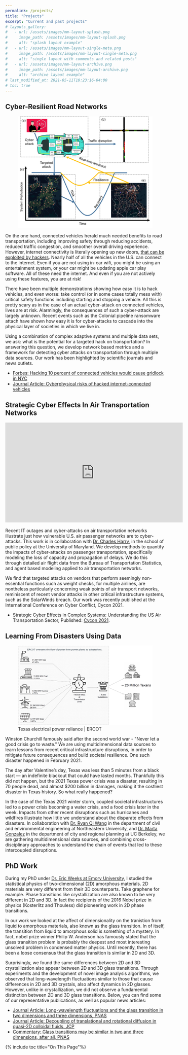 ```yaml
---
permalink: /projects/
title: "Projects"
excerpt: "Current and past projects"
# layouts_gallery:
#   - url: /assets/images/mm-layout-splash.png
#     image_path: /assets/images/mm-layout-splash.png
#     alt: "splash layout example"
#   - url: /assets/images/mm-layout-single-meta.png
#     image_path: /assets/images/mm-layout-single-meta.png
#     alt: "single layout with comments and related posts"
#   - url: /assets/images/mm-layout-archive.png
#     image_path: /assets/images/mm-layout-archive.png
#     alt: "archive layout example"
# last_modified_at: 2021-05-11T10:23:16-04:00
# toc: true
---
```


## Cyber-Resilient Road Networks

<figure >
    <img src="/assets/images2/fig-concept2.png">
    <!--<figcaption>Building cyber-resilient road networks </figcaption>-->
</figure>

On the one hand, connected vehicles herald much needed benefits to road transportation, including improving safety through reducing accidents, reduced traffic congestion, and smoother overall driving experience. However, internet connectivity is literally opening up new doors, [that can be exploited by hackers](https://www.forbes.com/sites/thomasbrewster/2021/04/29/watch-a-tesla-have-its-doors-hacked-open-by-a-drone/?sh=5e9f05651a2b). Nearly half of all the vehicles in the U.S. can connect to the internet. Even if you are not using in-car wifi, you might be using an entertainment system, or your car might be updating apple car play software. All of these need the internet. And even if you are not actively using these features, you are at risk!

There have been multiple demonstrations showing how easy it is to hack vehicles, and even worse: take control (or in some cases totally mess with) critical safety functions including starting and stopping a vehicle. All this is pretty scary as in the case of an actual cyber-attack on connected vehicles, lives are at risk. Alarmingly, the consequences of such a cyber-attack are largely unknown. Recent events such as the Colonial pipeline ransomware attach have shown how easy it is for cyber-attacks to cascade into the physical layer of societies in which we live in.

Using a combination of complex adaptive systems and multiple data sets, we ask: what is the potential for a targeted hack on transportation? In answering this question, we develop network based metrics and a framework for detecting cyber attacks on transportation through multiple data sources. Our work has been highlighted by scientific journals and news outlets.
  - [Forbes: Hacking 10 percent of connected vehicles would cause gridlock in NYC](https://www.forbes.com/sites/jamiecartereurope/2019/03/05/hacked-driverless-cars-could-cause-collisions-and-gridlock-in-cities-say-researchers/?sh=1868cfe42a09)
  - [Journal Article: Cyberphysical risks of hacked internet-connected vehicles](https://journals.aps.org/pre/abstract/10.1103/PhysRevE.100.012316)



## Strategic Cyber Effects In Air Transportation Networks
<!-- <figure class="half">
    <a href="/assets/images2/airport2.gif"><img src="/assets/images2/airport2.gif"></a>
    <figcaption>Quantifying delay propagation from cyber-attacks </figcaption>
</figure> -->

<!-- ![image-left](/assets/images2/airport2.gif){: .align-left} -->
<iframe width="560" height="315" src="https://www.youtube.com/embed/4iNxC9x5DzY" title="YouTube video player" frameborder="0" allow="accelerometer; autoplay; clipboard-write; encrypted-media; gyroscope; picture-in-picture" allowfullscreen></iframe>

Recent IT outages and cyber-attacks on air transportation networks illustrate just how vulnerable U.S. air passenger networks are to cyber-attacks. This work is in collaboration with [Dr. Charles Harry](https://spp.umd.edu/our-community/faculty-staff/charles-harry), in the school of public policy at the University of Maryland. We develop methods to quantify the impacts of cyber-attacks on passenger transportation, specifically modeling the loss of capacity and propagation of delays. We do this through detailed air flight data from the Bureau of Transportation Statistics, and agent based modeling applied to air transportation networks.

We find that targeted attacks on vendors that perform seemingly non-essential  functions such as weight checks, for multiple airlines, are nontheless particularly concerning weak points of air transport networks, reminiscent of recent vendor attacks in other critical infrastructure systems, such as the SolarWinds breach. Our work was recently published at the International Conference on Cyber Conflict, Cycon 2021.

  - Strategic Cyber Effects in Complex Systems: Understanding the US Air Transportation Sector, Published: [Cycon 2021](https://ccdcoe.org/uploads/2021/05/CyCon_2021_Harry_Vivek.pdf).

## Learning From Disasters Using Data

<figure >
    <a href="/assets/images2/ercot.png"><img src="/assets/images2/ercot.png"></a>
    <figcaption>Texas electrical power reliance | ERCOT </figcaption>
</figure>

Winston Churchill famously said after the second world war - "Never let a good crisis go to waste." We are using multidimensional data sources to learn lessons from recent critical infrastructure disruptions, in order to mitigate future consequences and build societal resilience. One such disaster happened in February 2021.

The day after Valentine’s day, Texas was less than 5 minutes from a black start — an indefinite blackout that could have lasted months. Thankfully this did not happen, but the 2021 Texas power crisis was a disaster, resulting in 70 people dead, and almost $200 billion in damages, making it the costliest disaster in Texas history. So what really happened?

In the case of the Texas 2021 winter storm, coupled societal infrastructures led to a power crisis becoming a water crisis, and a food crisis later in the week. Impacts from other recent disruptions such as hurricanes and wildfires illustrate how little we understand about the disparate effects from disasters. In collaboration with [Dr. Ryan Qi Wang](https://coe.northeastern.edu/people/wang-ryan/) in the department of civil and environmental engineering at Northeastern University, and [Dr. Marta Gonzalez](https://ced.berkeley.edu/ced/faculty-staff/marta-gonzalez) in the department of city and regional planning at UC Berkeley, we are gathering multidimensional data sources, and combining cross-disciplinary approaches to understand the chain of events that led to these intercoupled disruptions.


<!-- ## Evaluating the Impacts of the Colonial Pipeline Incident in Fuel Transport Networks
<figure >
    <a href="/assets/images2/pipelines.png"><img src="/assets/images2/pipelines.png"></a>
    <figcaption>pipelines </figcaption>
</figure> -->

## PhD Work

During my PhD under [Dr. Eric Weeks at Emory University](http://www.physics.emory.edu/faculty/weeks//), I studied the statistical physics of two-dimensional (2D) amorphous materials. 2D materials are very different from their 3D counterparts. Take graphene for example. Phase transitions like crystallization are also known to be very different in 2D and 3D. In fact the recipients of the 2016 Nobel prize in physics (Kosterlitz and Thouless) did pioneering work in 2D phase transitions.​

In our work we looked at the affect of dimensionality on the tranistion from liquid to amorphous materials, also known as the glass transition. In of itself, the transition from liquid to amorphous solid is something of a mystery. In fact, nobel prize winner Philip W. Anderson has famously stated that the glass transition problem is probably the deepest and most interesting unsolved problem in condensed matter physics. Until recently, there has been a loose consensus that the glass transition is similar in 2D and 3D.

Surprisingly, we found the same differences between 2D and 3D crystallization also appear between 2D and 3D glass transitions. Through experiments and the development of novel image analysis algorithms, we observed that long-wavelength fluctuations similar to those that cause differences in 2D and 3D crystals, also affect dynamics in 2D glasses. However, unlike in crystallization, we did not observe a fundamental distinction between 2D and 3D glass transitions. Below, you can find some of our representative publications, as well as popular news articles:

  - [Journal Article: Long-wavelength fluctuations and the glass transition in two dimensions and three dimensions, PNAS](https://www.pnas.org/content/114/8/1850)
  - [Journal Article: Decoupling of translational and rotational diffusion in quasi-2D colloidal fluids, JCP](https://aip.scitation.org/doi/abs/10.1063/1.4996733)
  - [Commentary: Glass transitions may be similar in two and three dimensions, after all, PNAS](https://www.pnas.org/content/114/10/2440.figures-only)

<!-- {% include gallery id="layouts_gallery" caption="Examples of included layouts `splash`, `single`, and `archive`." %}

[Install the Theme]({{ "/docs/quick-start-guide/" | relative_url }}){: .btn .btn--success .btn--large}

## Notable Features

- Bundled as a "theme gem" for easier install/upgrading.
- Compatible with GitHub Pages.
- Support for Jekyll's built-in Sass/SCSS preprocessor.
- Nine different skins (color variations).
- Several responsive layout options (single, archive index, search, splash, and paginated home page).
- Optimized for search engines with support for [Twitter Cards](https://dev.twitter.com/cards/overview) and [Open Graph](http://ogp.me/) data
- Optional [header images](https://mmistakes.github.io/minimal-mistakes/docs/layouts/#headers), [custom sidebars](https://mmistakes.github.io/minimal-mistakes/docs/layouts/#sidebars), [table of contents](https://mmistakes.github.io/minimal-mistakes/docs/helpers/#table-of-contents), [galleries](https://mmistakes.github.io/minimal-mistakes/docs/helpers/#gallery), related posts, [breadcrumb links](https://mmistakes.github.io/minimal-mistakes/docs/configuration/#breadcrumb-navigation-beta), [navigation lists](https://mmistakes.github.io/minimal-mistakes/docs/helpers/#navigation-list), and more.
- Commenting support (powered by [Disqus](https://disqus.com/), [Facebook](https://developers.facebook.com/docs/plugins/comments), [Discourse](https://www.discourse.org/), [utterances](https://utteranc.es/), static-based via [Staticman v1 and v2](https://staticman.net/), and custom).
- [Google Analytics](https://www.google.com/analytics/) support.
- UI localized text in English (default), Arabic (عربي), Brazilian Portuguese (Português brasileiro), Catalan, Chinese, Danish, Dutch, Finnish, French (Français), German (Deutsch), Greek, Hebrew, Hindi (हिंदी), Hungarian, Indonesian, Irish (Gaeilge), Italian (Italiano), Japanese, Korean, Malayalam, Myanmar (Burmese), Nepali (Nepalese), Norwegian (Norsk), Persian (فارسی), Polish, Punjabi (ਪੰਜਾਬੀ), Romanian, Russian, Slovak, Spanish (Español), Swedish, Thai, Turkish (Türkçe), and Vietnamese.

## Demo Pages

| Name                                        | Description                                           |
| ------------------------------------------- | ----------------------------------------------------- |
| [Post with Header Image][header-image-post] | A post with a large header image. |
| [HTML Tags and Formatting Post][html-tags-post] | A variety of common markup showing how the theme styles them. |
| [Syntax Highlighting Post][syntax-post] | Post displaying highlighted code. |
| [Post with a Gallery][gallery-post] | A post showing several images wrapped in `<figure>` elements. |
| [Sample Collection Page][sample-collection] | Single page from a collection. |
| [Categories Archive][categories-archive] | Posts grouped by category. |
| [Tags Archive][tags-archive] | Posts grouped by tag. |

For even more demo pages check the [posts archive][year-archive].

[header-image-post]: {{ "" | relative_url }}{% post_url 2012-03-15-layout-header-image-text-readability %}
[gallery-post]: {{ "" | relative_url }}{% post_url 2010-09-09-post-gallery %}
[html-tags-post]: {{ "" | relative_url }}{% post_url 2013-01-11-markup-html-tags-and-formatting %}
[syntax-post]: {{ "" | relative_url }}{% post_url 2013-08-16-markup-syntax-highlighting %}
[sample-collection]: {{ "/recipes/chocolate-chip-cookies/" | relative_url }}
[categories-archive]: {{ "/categories/" | relative_url }}
[tags-archive]: {{ "/tags/" | relative_url }}
[year-archive]: {{ "/year-archive/" | relative_url }}

---

## Credits

### Icons + Demo Images:

- [The Noun Project](https://thenounproject.com) -- Garrett Knoll, Arthur Shlain, and [tracy tam](https://thenounproject.com/tracytam)
- [Font Awesome](http://fontawesome.io/)
- [Unsplash](https://unsplash.com/)

### Other:

- [Jekyll](https://jekyllrb.com/)
- [jQuery](https://jquery.com/)
- [Susy](http://susy.oddbird.net/)
- [Breakpoint](http://breakpoint-sass.com/)
- [Magnific Popup](http://dimsemenov.com/plugins/magnific-popup/)
- [FitVids.JS](http://fitvidsjs.com/)
- Greedy Navigation - [lukejacksonn](https://codepen.io/lukejacksonn/pen/PwmwWV)
- [jQuery Smooth Scroll](https://github.com/kswedberg/jquery-smooth-scroll)
- [Lunr](http://lunrjs.com)

--- -->


{% include toc title="On This Page"%}
